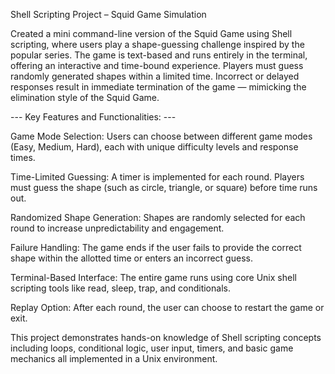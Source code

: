 Shell Scripting Project – Squid Game Simulation

Created a mini command-line version of the Squid Game using Shell scripting, where users play a shape-guessing challenge inspired by the popular series. The game is text-based and runs entirely in the terminal, offering an interactive and time-bound experience. Players must guess randomly generated shapes within a limited time. Incorrect or delayed responses result in immediate termination of the game — mimicking the elimination style of the Squid Game.

--- Key Features and Functionalities: ---

Game Mode Selection:
Users can choose between different game modes (Easy, Medium, Hard), each with unique difficulty levels and response times.

Time-Limited Guessing:
A timer is implemented for each round. Players must guess the shape (such as circle, triangle, or square) before time runs out.

Randomized Shape Generation:
Shapes are randomly selected for each round to increase unpredictability and engagement.

Failure Handling:
The game ends if the user fails to provide the correct shape within the allotted time or enters an incorrect guess.

Terminal-Based Interface:
The entire game runs using core Unix shell scripting tools like read, sleep, trap, and conditionals.

Replay Option:
After each round, the user can choose to restart the game or exit.

This project demonstrates hands-on knowledge of Shell scripting concepts including loops, conditional logic, user input, timers, and basic game mechanics all implemented in a Unix environment.


